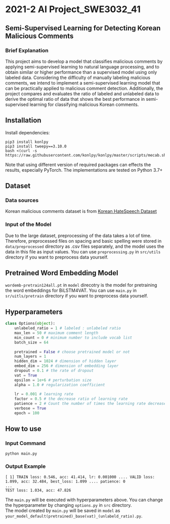 # 2021-2 AI Project_SWE3032_41

## Semi-Supervised Learning for  Detecting Korean Malicious Comments 


### Brief Explanation

This project aims to develop a model that classifies malicious comments by applying semi-supervised learning to natural language processing, and to obtain similar or higher performance than a supervised model using only labeled data. Considering the difficulty of manually labeling malicious comments, we intend to implement a semi-supervised learning model that can be practically applied to malicious comment detection. Additionally, the project compares and evaluates the ratio of labeled and unlabeled data to derive the optimal ratio of data that shows the best performance in semi-supervised learning for classifying malicious Korean comments.



## Installation


Install dependencies:

```
pip3 install konlpy
pip3 install tweepy==3.10.0
bash <(curl -s https://raw.githubusercontent.com/konlpy/konlpy/master/scripts/mecab.sh)
```

Note that using different version of required packages can effects the results, especially PyTorch. The implementations are tested on Python 3.7+



## Dataset


### Data sources


Korean malicious comments dataset is from [Korean HateSpeech Dataset](https://github.com/kocohub/korean-hate-speech.git)

### Input of the Model


Due to the large dataset, preprocessing of the data takes a lot of time. Therefore, preprocessed files on spacing and basic spelling were stored in `data/preprocessed` directory as .csv files separately, and the model uses the data in this file as input values.
You can use `preprocessing.py` in `src/utils` directory if you want to preprocess data yourself.



## Pretrained Word Embedding Model


`wordemb-pretrain124all.pt` in `model` direcotry is the model for pretraining the word embeddings for BiLSTM4VAT.
You can use `main.py` in `sr/uitls/pretrain` directory if you want to preprocess data yourself.



## Hyperparameters


```python
class Options(object):
    unlabeled_ratio = 1 # labeled : unlabeled ratio
    max_len = 50 # maximum comment length
    min_count = 0 # minimum number to include vocab list
    batch_size = 64
    
    pretrained = False # choose pretrained model or not
    num_layers = 1 
    hidden_dim = 1024 # dimension of hidden layer
    embed_dim = 256 # dimension of embedding layer
    dropout = 0.1 # the rate of dropout
    vat = True
    epsilon = 1e+6 # perturbation size
    alpha = 1.0 # regularization coefficient
    
    lr = 0.001 # learning rate
    factor = 0.5 # the decrease ratio of learning rate
    patience = 2 # Count the number of times the learning rate decreases
    verbose = True
    epoch = 100
```



## How to use


### Input Command


```
python main.py
```


### Output Example

```
[ 1] TRAIN loss: 0.546, acc: 41.414, lr: 0.001000 .... VALID loss: 1.099, acc: 32.484, best_loss: 1.099 .... patience: 0
...  
TEST loss: 1.034, acc: 47.826
```

The `main.py` will be executed with hyperparameters above. You can change the hyperparameter by changing `options.py` in `src` directory.  
The model created by `main.py` will be saved in `model` as `your_model_default(pretrained)_base(vat)_(unlabeld_ratio).py`.
